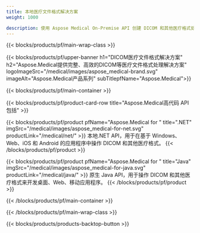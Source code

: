 ```yaml
---
title: 本地医疗文件格式解决方案 
weight: 1000

description: 使用 Aspose Medical On-Premise API 创建 DICOM 和其他医疗格式处理应用程序
---
```


{{< blocks/products/pf/main-wrap-class >}}

{{< blocks/products/pf/upper-banner h1="DICOM医疗文件格式解决方案" h2="Aspose.Medical提供完整、高效的DICOM等医疗文件格式处理解决方案" logoImageSrc="/medical/images/aspose_medical-brand.svg" imageAlt="Aspose.Medical产品系列" subTitlepfName="Aspose.Medical">}}

{{< blocks/products/pf/main-container >}}

{{< blocks/products/pf/product-card-row title="Aspose.Medical高代码 API 包括" >}}

{{< blocks/products/pf/product pfName="Aspose.Medical for " title=".NET" imgSrc="/medical/images/aspose_medical-for-net.svg" productLink="/medical/net/" >}}
本地.NET API，用于在基于 Windows、Web、iOS 和 Android 的应用程序中操作 DICOM 和其他医疗格式。
{{< /blocks/products/pf/product >}}

{{< blocks/products/pf/product pfName="Aspose.Medical for " title="Java" imgSrc="/medical/images/aspose_medical-for-java.svg" productLink="/medical/java/" >}}
原生 Java API，用于操作 DICOM 和其他医疗格式来开发桌面、Web、移动应用程序。
{{< /blocks/products/pf/product >}}

{{< /blocks/products/pf/main-container >}}

{{< /blocks/products/pf/main-wrap-class >}}

{{< blocks/products/products-backtop-button >}}